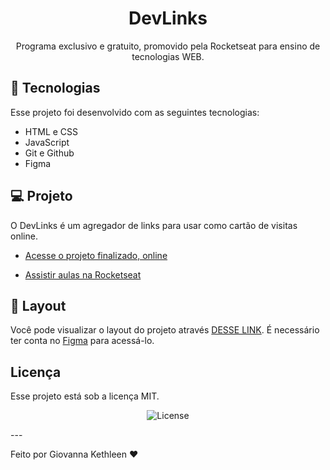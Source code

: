 <h1 align="center"> DevLinks </h1>
<p align="center">
Programa exclusivo e gratuito, promovido pela Rocketseat para ensino de tecnologias WEB. <br/>
</p>

## 🚀 Tecnologias

Esse projeto foi desenvolvido com as seguintes tecnologias:

- HTML e CSS
- JavaScript
- Git e Github
- Figma


## 💻 Projeto

O DevLinks é um agregador de links para usar como cartão de visitas online.

- [Acesse o projeto finalizado, online](https://giovannakethleen.github.io/links/)

- [Assistir aulas na Rocketseat](https://lp.rocketseat.com.br/devlinks/inscricao?utm_source=github&utm_medium=descricao&utm_campaign=capture-devlinks&utm_term=organic&utm_content=descricao-github-mayk-brito)

## 🔖 Layout

Você pode visualizar o layout do projeto através [DESSE LINK](https://www.figma.com/community/file/1187422022288947321). É necessário ter conta no [Figma](https://figma.com) para acessá-lo.

## Licença

Esse projeto está sob a licença MIT.

<p align="center">
  <img alt="License" src="https://img.shields.io/static/v1?label=license&message=MIT&color=49AA26&labelColor=000000">
</p>
---

Feito por Giovanna Kethleen ♥
